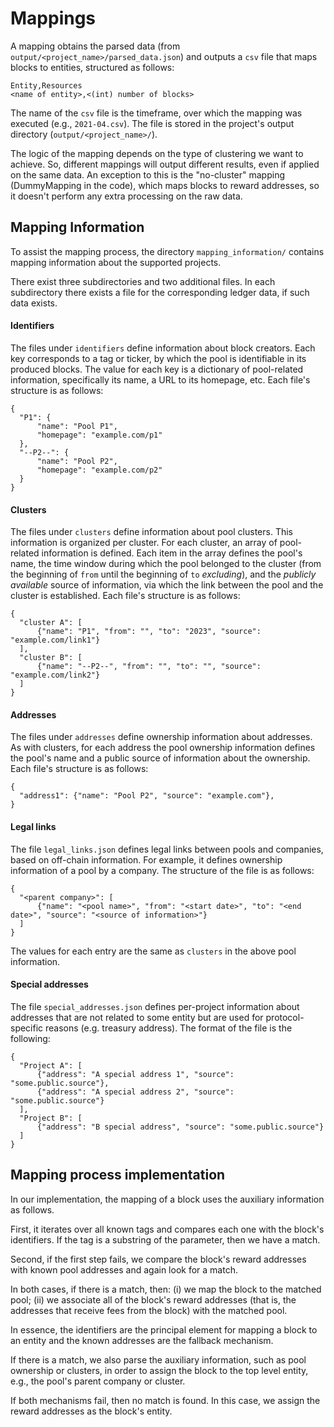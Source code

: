 # Mappings

A mapping obtains the parsed data (from `output/<project_name>/parsed_data.json`) and outputs a `csv` file that maps
blocks to entities, structured as follows:

```
Entity,Resources
<name of entity>,<(int) number of blocks>
```

The name of the `csv` file is the timeframe, over which the mapping was executed (e.g., `2021-04.csv`). The file is stored in the
project's output directory (`output/<project_name>/`).

The logic of the mapping depends on the type of clustering we want to achieve. So, different mappings will output
different results, even if applied on the same data. An exception to this is the "no-cluster" mapping (DummyMapping
in the code), which maps blocks to reward addresses, so it doesn't perform any extra processing on the raw data.

## Mapping Information

To assist the mapping process, the directory `mapping_information/` contains
mapping information about the supported projects.

There exist three subdirectories and two additional files. In each subdirectory there exists a file for
the corresponding ledger data, if such data exists.

#### Identifiers

The files under `identifiers` define information about block creators. Each key
corresponds to a tag or ticker, by which the pool is identifiable in its
produced blocks. The value for each key is a dictionary of pool-related
information, specifically its name, a URL to its homepage, etc. Each file's
structure is as follows:
```
{
  "P1": {
      "name": "Pool P1",
      "homepage": "example.com/p1"
  },
  "--P2--": {
      "name": "Pool P2",
      "homepage": "example.com/p2"
  }
}
```

#### Clusters

The files under `clusters` define information about pool clusters. This information is
organized per cluster. For each cluster, an array of pool-related information is
defined. Each item in the array defines the pool's name, the time window during
which the pool belonged to the cluster (from the beginning of `from` until the
beginning of `to` _excluding_), and the _publicly available_ source of
information, via which the link between the pool and the cluster is established.
Each file's structure is as follows:
```
{
  "cluster A": [
      {"name": "P1", "from": "", "to": "2023", "source": "example.com/link1"}
  ],
  "cluster B": [
      {"name": "--P2--", "from": "", "to": "", "source": "example.com/link2"}
  ]
}
```

#### Addresses
The files under `addresses` define ownership information about addresses. As with
clusters, for each address the pool ownership information defines the pool's
name and a public source of information about the ownership.  Each file's
structure is as follows:
```
{
  "address1": {"name": "Pool P2", "source": "example.com"},
}
```

#### Legal links

The file `legal_links.json` defines legal links between pools and companies, based on off-chain information.
For example, it defines ownership information of a pool by a company.
The structure of the file is as follows:

```
{
  "<parent company>": [
      {"name": "<pool name>", "from": "<start date>", "to": "<end date>", "source": "<source of information>"}
  ]
}
```

The values for each entry are the same as `clusters` in the above pool information.

#### Special addresses

The file `special_addresses.json` defines per-project information about addresses that are not related to some entity 
but are used for protocol-specific reasons (e.g. treasury address). The format of the file is the following:
```
{
  "Project A": [
      {"address": "A special address 1", "source": "some.public.source"},
      {"address": "A special address 2", "source": "some.public.source"}
  ],
  "Project B": [
      {"address": "B special address", "source": "some.public.source"}
  ]
}
```

## Mapping process implementation

In our implementation, the mapping of a block uses the auxiliary information as follows.

First, it iterates over all known tags and compares each one with the block's identifiers. If the tag is a
substring of the parameter, then we have a match.

Second, if the first step fails, we compare the block's reward addresses with known pool addresses and again look for
a match.

In both cases, if there is a match, then: (i) we map the block to the matched pool; (ii) we associate all of the block's
reward addresses (that is, the addresses that receive fees from the block) with the matched pool.

In essence, the identifiers are the principal element for mapping a block to an entity and the known addresses are
the fallback mechanism.

If there is a match, we also parse the auxiliary information, such as pool ownership or clusters, in order to assign the
block to the top level entity, e.g., the pool's parent company or cluster.

If both mechanisms fail, then no match is found. In this case, we assign the reward addresses as the block's entity.
